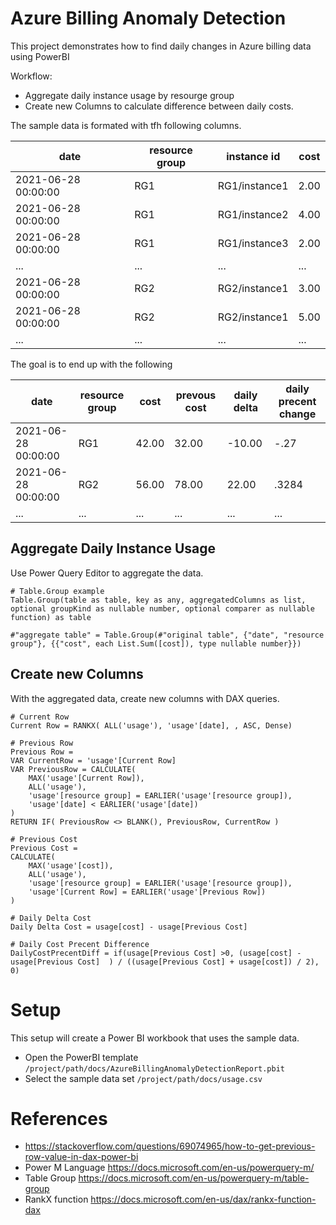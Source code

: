 # Azure Billing Anomaly Detection

This project demonstrates how to find daily changes in Azure billing data using PowerBI

Workflow:

- Aggregate daily instance usage by resourge group 
- Create new Columns to calculate difference between daily costs.

The sample data is formated with tfh following columns.

|date                | resource group | instance id   | cost | 
|--------------------|----------------|---------------|------|
|2021-06-28 00:00:00 | RG1            | RG1/instance1 | 2.00 |
|2021-06-28 00:00:00 | RG1            | RG1/instance2 | 4.00 |
|2021-06-28 00:00:00 | RG1            | RG1/instance3 | 2.00 |
|...                 | ...            | ...           | ...  |
|2021-06-28 00:00:00 | RG2            | RG2/instance1 | 3.00 |
|2021-06-28 00:00:00 | RG2            | RG2/instance1 | 5.00 |
|...                 | ...            | ...           | ...  |

The goal is to end up with the following

|date                | resource group | cost  | prevous cost | daily delta | daily precent change |  
|--------------------|----------------|-------|--------------|-------------|----------------------|
|2021-06-28 00:00:00 | RG1            | 42.00 | 32.00        | -10.00      | -.27                 |
|2021-06-28 00:00:00 | RG2            | 56.00 | 78.00        | 22.00       | .3284                |
|...                 | ...            | ...   | ...          | ...         | ...                  |


## Aggregate Daily Instance Usage

Use Power Query Editor to aggregate the data.

```
# Table.Group example
Table.Group(table as table, key as any, aggregatedColumns as list, optional groupKind as nullable number, optional comparer as nullable function) as table 

#"aggregate table" = Table.Group(#"original table", {"date", "resource group"}, {{"cost", each List.Sum([cost]), type nullable number}})
```

## Create new Columns

With the aggregated data, create new columns with DAX queries.

```
# Current Row
Current Row = RANKX( ALL('usage'), 'usage'[date], , ASC, Dense)

# Previous Row
Previous Row = 
VAR CurrentRow = 'usage'[Current Row]
VAR PreviousRow = CALCULATE(
    MAX('usage'[Current Row]), 
    ALL('usage'),
    'usage'[resource group] = EARLIER('usage'[resource group]),
    'usage'[date] < EARLIER('usage'[date])
)
RETURN IF( PreviousRow <> BLANK(), PreviousRow, CurrentRow )

# Previous Cost
Previous Cost = 
CALCULATE(
    MAX('usage'[cost]), 
    ALL('usage'), 
    'usage'[resource group] = EARLIER('usage'[resource group]), 
    'usage'[Current Row] = EARLIER('usage'[Previous Row])
)

# Daily Delta Cost
Daily Delta Cost = usage[cost] - usage[Previous Cost] 

# Daily Cost Precent Difference
DailyCostPrecentDiff = if(usage[Previous Cost] >0, (usage[cost] - usage[Previous Cost]  ) / ((usage[Previous Cost] + usage[cost]) / 2), 0)

```

# Setup

This setup will create a Power BI workbook that uses the sample data.

- Open the PowerBI template `/project/path/docs/AzureBillingAnomalyDetectionReport.pbit`
- Select the sample data set `/project/path/docs/usage.csv`

# References

- https://stackoverflow.com/questions/69074965/how-to-get-previous-row-value-in-dax-power-bi
- Power M Language https://docs.microsoft.com/en-us/powerquery-m/
- Table Group https://docs.microsoft.com/en-us/powerquery-m/table-group
- RankX function https://docs.microsoft.com/en-us/dax/rankx-function-dax